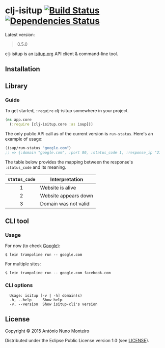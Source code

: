 # clj-isitup [![Build Status](https://travis-ci.org/anmonteiro/isitup.svg)](https://travis-ci.org/anmonteiro/isitup) [![Dependencies Status](http://jarkeeper.com/anmonteiro/isitup/status.svg)](http://jarkeeper.com/anmonteiro/isitup)

Latest version:

  > 0.5.0

clj-isitup is an [isitup.org](http://isitup.org) API client & command-line tool.

## Installation


## Library

### Guide

To get started, `:require` clj-isitup somewhere in your project.

```clojure
(ns app.core
  (:require [clj-isitup.core :as isup]))
```

The only public API call as of the current version is `run-status`. Here's an example of usage:

```clojure
(isup/run-status "google.com")
;; => {:domain "google.com", :port 80, :status_code 1, :response_ip "216.58.211.206", :response_code 302, :response_time 0.085}
```

The table below provides the mapping between the response's `:status_code` and its meaning.

| `status_code` |    Interpretation    |
| :-----------: | -------------------- |
|       1       | Website is alive     |
|       2       | Website appears down |
|       3       | Domain was not valid |


## CLI tool

### Usage

For now (to check [Google](http://google.com)):

    $ lein trampoline run -- google.com

For multiple sites:

    $ lein trampoline run -- google.com facebook.com

### CLI options

```shell
  Usage: isitup [-v | -h] domain(s)
  -h, --help     Show help
  -v, --version  Show isitup-cli's version
```


## License

Copyright © 2015 António Nuno Monteiro

Distributed under the Eclipse Public License version 1.0 (see [LICENSE](./LICENSE)).
